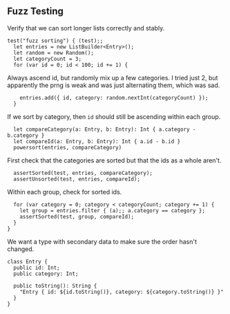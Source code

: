 ## Fuzz Testing

Verify that we can sort longer lists correctly and stably.

    test("fuzz sorting") { (test);;
      let entries = new ListBuilder<Entry>();
      let random = new Random();
      let categoryCount = 3;
      for (var id = 0; id < 100; id += 1) {

Always ascend id, but randomly mix up a few categories. I tried just 2, but
apparently the prng is weak and was just alternating them, which was sad.

        entries.add({ id, category: random.nextInt(categoryCount) });
      }

If we sort by category, then `id` should still be ascending within each group.

      let compareCategory(a: Entry, b: Entry): Int { a.category - b.category }
      let compareId(a: Entry, b: Entry): Int { a.id - b.id }
      powersort(entries, compareCategory)

First check that the categories are sorted but that the ids as a whole aren't.

      assertSorted(test, entries, compareCategory);
      assertUnsorted(test, entries, compareId);

Within each group, check for sorted ids.

      for (var category = 0; category < categoryCount; category += 1) {
        let group = entries.filter { (a);; a.category == category };
        assertSorted(test, group, compareId);
      }
    }

We want a type with secondary data to make sure the order hasn't changed.

    class Entry {
      public id: Int;
      public category: Int;

      public toString(): String {
        "Entry { id: ${id.toString()}, category: ${category.toString()} }"
      }
    }
